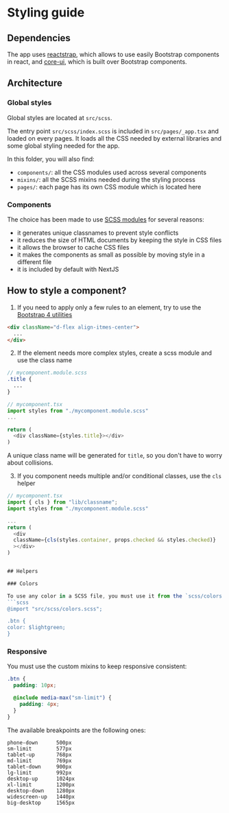 # Styling guide

## Dependencies

The app uses [reactstrap](https://github.com/reactstrap/reactstrap), which allows to use easily Bootstrap components in react, and [core-ui](https://github.com/coreui/coreui), which is built over Bootstrap components.

## Architecture

### Global styles

Global styles are located at `src/scss`.

The entry point `src/scss/index.scss` is included in `src/pages/_app.tsx` and loaded on every pages.
It loads all the CSS needed by external libraries and some global styling needed for the app.

In this folder, you will also find:
- `components/`: all the CSS modules used across several components
- `mixins/`: all the SCSS mixins needed during the styling process
- `pages/`: each page has its own CSS module which is located here

### Components

The choice has been made to use [SCSS modules](https://create-react-app.dev/docs/adding-a-css-modules-stylesheet/) for several reasons:
- it generates unique classnames to prevent style conflicts
- it reduces the size of HTML documents by keeping the style in CSS files
- it allows the browser to cache CSS files
- it makes the components as small as possible by moving style in a different file
- it is included by default with NextJS

## How to style a component?

1. If you need to apply only a few rules to an element, try to use the [Bootstrap 4 utilities](https://getbootstrap.com/docs/4.0/utilities)
  ```html
  <div className="d-flex align-itmes-center">
    ...
  </div>
  ```
2. If the element needs more complex styles, create a scss module and use the class name
  ```scss
  // mycomponent.module.scss
  .title {
    ...
  }
  ```

  ```js
  // mycomponent.tsx
  import styles from "./mycomponent.module.scss"
  ...

  return (
    <div className={styles.title}></div>
  )
  ```

  A unique class name will be generated for `title`, so you don't have to worry about collisions.

3. If you component needs multiple and/or conditional classes, use the `cls` helper
  ```js
  // mycomponent.tsx
  import { cls } from "lib/classname";
  import styles from "./mycomponent.module.scss"

  ...
  return (
    <div
    className={cls(styles.container, props.checked && styles.checked)}
    ></div>
  )


## Helpers

### Colors

To use any color in a SCSS file, you must use it from the `scss/colors.scss` file:
```scss
@import "src/scss/colors.scss";

.btn {
  color: $lightgreen;
}
```

### Responsive

You must use the custom mixins to keep responsive consistent:
```scss
.btn {
  padding: 10px;

  @include media-max("sm-limit") {
    padding: 4px;
  }
}
```

The available breakpoints are the following ones:
```
phone-down      500px
sm-limit        577px
tablet-up       768px
md-limit        769px
tablet-down     900px
lg-limit        992px
desktop-up      1024px
xl-limit        1200px
desktop-down    1280px
widescreen-up   1440px
big-desktop     1565px
```

